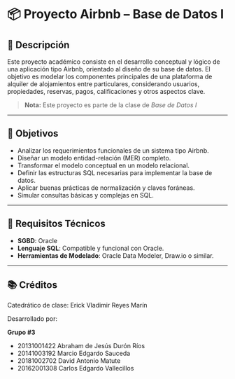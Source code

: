 # 📦 Proyecto Airbnb – Base de Datos I

## 📘 Descripción

Este proyecto académico consiste en el desarrollo conceptual y lógico de una aplicación tipo Airbnb, orientado al diseño de su base de datos. El objetivo es modelar los componentes principales de una plataforma de alquiler de alojamientos entre particulares, considerando usuarios, propiedades, reservas, pagos, calificaciones y otros aspectos clave.

> **Nota:** Este proyecto es parte de la clase de *Base de Datos I*

---

## 🧱 Objetivos

- Analizar los requerimientos funcionales de un sistema tipo Airbnb.
- Diseñar un modelo entidad-relación (MER) completo.
- Transformar el modelo conceptual en un modelo relacional.
- Definir las estructuras SQL necesarias para implementar la base de datos.
- Aplicar buenas prácticas de normalización y claves foráneas.
- Simular consultas básicas y complejas en SQL.

---

## 🧪 Requisitos Técnicos

- **SGBD**: Oracle
- **Lenguaje SQL**: Compatible y funcional con Oracle.
- **Herramientas de Modelado**: Oracle Data Modeler, Draw.io o similar.

---

## 📚 Créditos

Catedrático de clase: Erick Vladimir Reyes Marín

Desarrollado por:

**Grupo #3**  
- 20131001422 Abraham de Jesús Durón Ríos
- 20141003192 Marcio Edgardo Sauceda
- 20181002702 David Antonio Matute
- 20162001308 Carlos Edgardo Vallecillos
